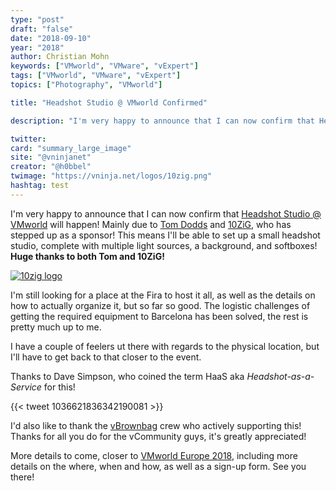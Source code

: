 ```yaml
---
type: "post"
draft: "false"
date: "2018-09-10"
year: "2018"
author: Christian Mohn
keywords: ["VMworld", "VMware", "vExpert"]
tags: ["VMworld", "VMware", "vExpert"]
topics: ["Photography", "VMworld"]

title: "Headshot Studio @ VMworld Confirmed"

description: "I'm very happy to announce that I can now confirm that Headshot Studio @ VMworld will happen! Mainly due to Tom Dodds  and 10ZiG, who has stepped up as a sponsor!  This means I'll be able to set up a small headshot studio, complete with multiple light sources, a background, and softboxes! **Huge thanks to both Tom and 10ZiG!**"

twitter:
card: "summary_large_image"
site: "@vninjanet"
creator: "@h0bbel"  
twimage: "https://vninja.net/logos/10zig.png"
hashtag: test
---
```


I'm very happy to announce that I can now confirm that [Headshot Studio @ VMworld](/2018/09/02/headshot-studiovmworld/) will happen! Mainly due to [Tom Dodds](https://twitter.com/@Tom10ZiGTech) and [10ZiG](https://www.10zig.com/), who has stepped up as a sponsor!  This means I'll be able to set up a small headshot studio, complete with multiple light sources, a background, and softboxes! **Huge thanks to both Tom and 10ZiG!**

[![10zig logo](/logos/10zig.png#center)](https://www.10zig.com/)

I'm still looking for a place at the Fira to host it all, as well as the details on how to actually organize it, but so far so good. The logistic challenges of getting the required equipment to Barcelona has been solved, the rest is pretty much up to me.

I have a couple of feelers ut there with regards to the physical location, but I'll have to get back to that closer to the event.

Thanks to Dave Simpson, who coined the term HaaS aka *Headshot-as-a-Service* for this!

{{< tweet 1036621836342190081 >}}

I'd also like to thank the [vBrownbag](https://vbrownbag.com/) crew who actively supporting this! Thanks for all you do for the vCommunity guys, it's greatly appreciated!

More details to come, closer to [VMworld Europe 2018](https://www.vmworld.com/en/europe/index.html), including more details on the where, when and how, as well as a sign-up form. See you there!
